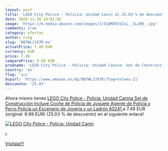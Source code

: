 ```yaml
---
layout: post
title: 'LEGO City Police - Policía: Unidad Canin al 25.03 % de descuento'
date: 2020-11-28 19:01:02
image: 'https://m.media-amazon.com/images/I/51AMX91V2iL._SL200_.jpg'
comments: true
category: ofertas
author: ring
slug: 'B07WLJJX7R-es'
actualPrice: 7.49 EUR
currency: EUR
price: 7.49
comparePrice: 9.99 EUR
prodname: 'LEGO City Police - Policía: Unidad Canina  Set de Construcción  Incluye Coche de Policía de Juguete  Agente de Policía y Perro Policía  un Escenario de Joyería  y un Ladrón  60241 '
country: 'es'
flag: '🇪🇸'
buyurl: 'https://www.amazon.es/dp/B07WLJJX7R/?tag=tolees-21'
descuento: '25.03'
---
```


Ahora mismo tienes [LEGO City Police - Policía: Unidad Canina  Set de Construcción  Incluye Coche de Policía de Juguete  Agente de Policía y Perro Policía  un Escenario de Joyería  y un Ladrón  60241 ](https://www.amazon.es/dp/B07WLJJX7R/?tag=tolees-21) a 7.49 EUR (original: 9.99 EUR) (25.03 %  de descuento) en el siguiente enlace!

[![LEGO City Police - Policía: Unidad Canin](https://m.media-amazon.com/images/I/51AMX91V2iL._SL200_.jpg)](https://www.amazon.es/dp/B07WLJJX7R/?tag=tolees-21)

ℹ️:


[Visítala!!!](https://www.amazon.es/dp/B07WLJJX7R/?tag=tolees-21)
